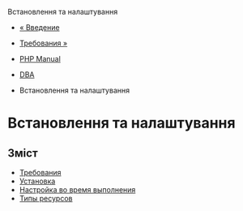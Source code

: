 Встановлення та налаштування

-   [« Введение](intro.dba.html)
    
-   [Требования »](dba.requirements.html)
    
-   [PHP Manual](index.html)
    
-   [DBA](book.dba.html)
    
-   Встановлення та налаштування
    

# Встановлення та налаштування

## Зміст

-   [Требования](dba.requirements.html)
-   [Установка](dba.installation.html)
-   [Настройка во время выполнения](dba.configuration.html)
-   [Типы ресурсов](dba.resources.html)